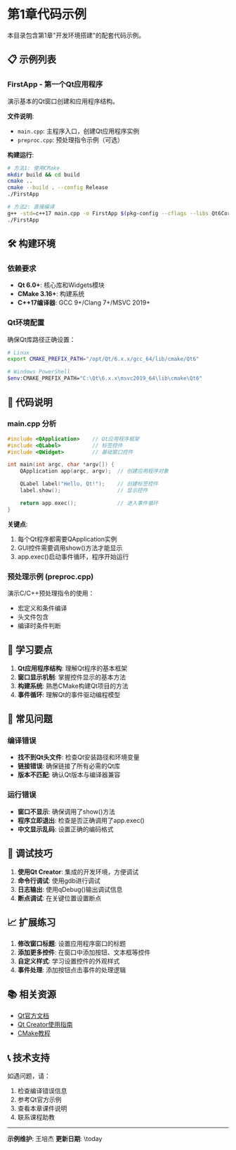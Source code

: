 # 第1章代码示例

本目录包含第1章"开发环境搭建"的配套代码示例。

## 📋 示例列表

### FirstApp - 第一个Qt应用程序
演示基本的Qt窗口创建和应用程序结构。

**文件说明**:
- `main.cpp`: 主程序入口，创建Qt应用程序实例
- `preproc.cpp`: 预处理指令示例（可选）

**构建运行**:
```bash
# 方法1: 使用CMake
mkdir build && cd build
cmake ..
cmake --build . --config Release
./FirstApp

# 方法2: 直接编译
g++ -std=c++17 main.cpp -o FirstApp $(pkg-config --cflags --libs Qt6Core Qt6Widgets)
./FirstApp
```

## 🛠️ 构建环境

### 依赖要求
- **Qt 6.0+**: 核心库和Widgets模块
- **CMake 3.16+**: 构建系统
- **C++17编译器**: GCC 9+/Clang 7+/MSVC 2019+

### Qt环境配置
确保Qt库路径正确设置：
```bash
# Linux
export CMAKE_PREFIX_PATH="/opt/Qt/6.x.x/gcc_64/lib/cmake/Qt6"

# Windows PowerShell
$env:CMAKE_PREFIX_PATH="C:\Qt\6.x.x\msvc2019_64\lib\cmake\Qt6"
```

## 📖 代码说明

### main.cpp 分析
```cpp
#include <QApplication>    // Qt应用程序框架
#include <QLabel>          // 标签控件
#include <QWidget>         // 基础窗口控件

int main(int argc, char *argv[]) {
    QApplication app(argc, argv);  // 创建应用程序对象

    QLabel label("Hello, Qt!");    // 创建标签控件
    label.show();                  // 显示控件

    return app.exec();             // 进入事件循环
}
```

**关键点**:
1. 每个Qt程序都需要QApplication实例
2. GUI控件需要调用show()方法才能显示
3. app.exec()启动事件循环，程序开始运行

### 预处理示例 (preproc.cpp)
演示C/C++预处理指令的使用：
- 宏定义和条件编译
- 头文件包含
- 编译时条件判断

## 🎯 学习要点

1. **Qt应用程序结构**: 理解Qt程序的基本框架
2. **窗口显示机制**: 掌握控件显示的基本方法
3. **构建系统**: 熟悉CMake构建Qt项目的方法
4. **事件循环**: 理解Qt的事件驱动编程模型

## 🚨 常见问题

### 编译错误
- **找不到Qt头文件**: 检查Qt安装路径和环境变量
- **链接错误**: 确保链接了所有必需的Qt库
- **版本不匹配**: 确认Qt版本与编译器兼容

### 运行错误
- **窗口不显示**: 确保调用了show()方法
- **程序立即退出**: 检查是否正确调用了app.exec()
- **中文显示乱码**: 设置正确的编码格式

## 🔧 调试技巧

1. **使用Qt Creator**: 集成的开发环境，方便调试
2. **命令行调试**: 使用gdb进行调试
3. **日志输出**: 使用qDebug()输出调试信息
4. **断点调试**: 在关键位置设置断点

## 📈 扩展练习

1. **修改窗口标题**: 设置应用程序窗口的标题
2. **添加更多控件**: 在窗口中添加按钮、文本框等控件
3. **自定义样式**: 学习设置控件的外观样式
4. **事件处理**: 添加按钮点击事件的处理逻辑

## 📚 相关资源

- [Qt官方文档](https://doc.qt.io/qt-6/qapplication.html)
- [Qt Creator使用指南](https://doc.qt.io/qtcreator/)
- [CMake教程](https://cmake.org/cmake/help/latest/)

## 📞 技术支持

如遇问题，请：
1. 检查编译错误信息
2. 参考Qt官方示例
3. 查看本章课件说明
4. 联系课程助教

---
**示例维护**: 王培杰
**更新日期**: \today
